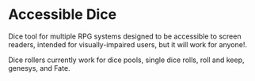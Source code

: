 # Accessible Dice
Dice tool for multiple RPG systems designed to be accessible to screen readers, intended for visually-impaired users, but it will work for anyone!. 

Dice rollers currently work for dice pools, single dice rolls, roll and keep, genesys, and Fate. 
